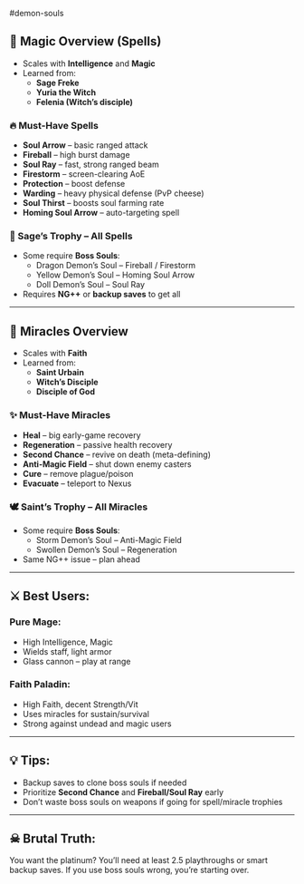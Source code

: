 #demon-souls
## 🧠 Magic Overview (Spells)
- Scales with **Intelligence** and **Magic**
- Learned from:
  - **Sage Freke**
  - **Yuria the Witch**
  - **Felenia (Witch’s disciple)**

### 🔥 Must-Have Spells
- **Soul Arrow** – basic ranged attack
- **Fireball** – high burst damage
- **Soul Ray** – fast, strong ranged beam
- **Firestorm** – screen-clearing AoE
- **Protection** – boost defense
- **Warding** – heavy physical defense (PvP cheese)
- **Soul Thirst** – boosts soul farming rate
- **Homing Soul Arrow** – auto-targeting spell

### 📜 Sage’s Trophy – All Spells
- Some require **Boss Souls**:
  - Dragon Demon’s Soul – Fireball / Firestorm
  - Yellow Demon’s Soul – Homing Soul Arrow
  - Doll Demon’s Soul – Soul Ray
- Requires **NG++** or **backup saves** to get all

---

## 🙏 Miracles Overview
- Scales with **Faith**
- Learned from:
  - **Saint Urbain**
  - **Witch’s Disciple**
  - **Disciple of God**

### ✨ Must-Have Miracles
- **Heal** – big early-game recovery
- **Regeneration** – passive health recovery
- **Second Chance** – revive on death (meta-defining)
- **Anti-Magic Field** – shut down enemy casters
- **Cure** – remove plague/poison
- **Evacuate** – teleport to Nexus

### 🕊 Saint’s Trophy – All Miracles
- Some require **Boss Souls**:
  - Storm Demon’s Soul – Anti-Magic Field
  - Swollen Demon’s Soul – Regeneration
- Same NG++ issue – plan ahead

---

## ⚔ Best Users:
### Pure Mage:
- High Intelligence, Magic
- Wields staff, light armor
- Glass cannon – play at range

### Faith Paladin:
- High Faith, decent Strength/Vit
- Uses miracles for sustain/survival
- Strong against undead and magic users

---

## 💡 Tips:
- Backup saves to clone boss souls if needed
- Prioritize **Second Chance** and **Fireball/Soul Ray** early
- Don’t waste boss souls on weapons if going for spell/miracle trophies

---

## ☠ Brutal Truth:
You want the platinum? You’ll need at least 2.5 playthroughs or smart backup saves. If you use boss souls wrong, you’re starting over.

